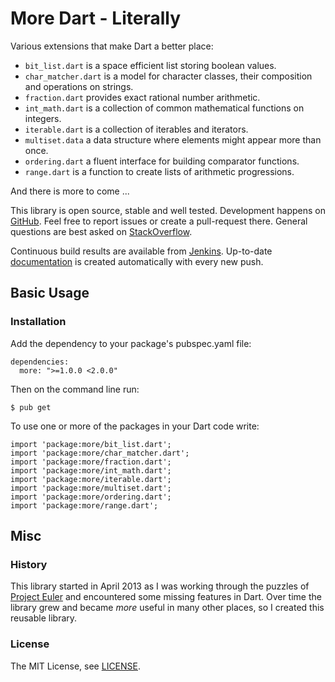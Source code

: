More Dart - Literally
=====================

Various extensions that make Dart a better place:

- `bit_list.dart` is a space efficient list storing boolean values.
- `char_matcher.dart` is a model for character classes, their composition and operations on strings.
- `fraction.dart` provides exact rational number arithmetic.
- `int_math.dart` is a collection of common mathematical functions on integers.
- `iterable.dart` is a collection of iterables and iterators.
- `multiset.data` a data structure where elements might appear more than once.
- `ordering.dart` a fluent interface for building comparator functions.
- `range.dart` is a function to create lists of arithmetic progressions.

And there is more to come ...

This library is open source, stable and well tested. Development happens on [GitHub](http://github.com/renggli/dart-more). Feel free to report issues or create a pull-request there. General questions are best asked on [StackOverflow](http://stackoverflow.com/questions/tagged/dart+more).

Continuous build results are available from [Jenkins](http://jenkins.lukas-renggli.ch/job/dart-more/).  Up-to-date [documentation](http://jenkins.lukas-renggli.ch/job/dart-more/javadoc/) is created automatically with every new push.


Basic Usage
-----------

### Installation

Add the dependency to your package's pubspec.yaml file:

    dependencies:
      more: ">=1.0.0 <2.0.0"

Then on the command line run:

    $ pub get

To use one or more of the packages in your Dart code write:

    import 'package:more/bit_list.dart';
    import 'package:more/char_matcher.dart';
    import 'package:more/fraction.dart';
    import 'package:more/int_math.dart';
    import 'package:more/iterable.dart';
    import 'package:more/multiset.dart';
    import 'package:more/ordering.dart';
    import 'package:more/range.dart';


Misc
----

### History

This library started in April 2013 as I was working through the puzzles of [Project Euler](https://projecteuler.net/) and encountered some missing features in Dart. Over time the library grew and became _more_ useful in many other places, so I created this reusable library.

### License

The MIT License, see [LICENSE](LICENSE).